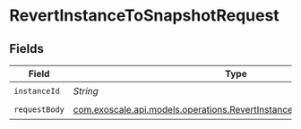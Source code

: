 # RevertInstanceToSnapshotRequest


## Fields

| Field                                                                                                                                    | Type                                                                                                                                     | Required                                                                                                                                 | Description                                                                                                                              |
| ---------------------------------------------------------------------------------------------------------------------------------------- | ---------------------------------------------------------------------------------------------------------------------------------------- | ---------------------------------------------------------------------------------------------------------------------------------------- | ---------------------------------------------------------------------------------------------------------------------------------------- |
| `instanceId`                                                                                                                             | *String*                                                                                                                                 | :heavy_check_mark:                                                                                                                       | N/A                                                                                                                                      |
| `requestBody`                                                                                                                            | [com.exoscale.api.models.operations.RevertInstanceToSnapshotRequestBody](../../models/operations/RevertInstanceToSnapshotRequestBody.md) | :heavy_check_mark:                                                                                                                       | N/A                                                                                                                                      |